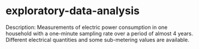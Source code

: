 # exploratory-data-analysis
Description: Measurements of electric power consumption in one household with a one-minute 
sampling rate over a period of almost 4 years. Different electrical quantities 
and some sub-metering values are available.
